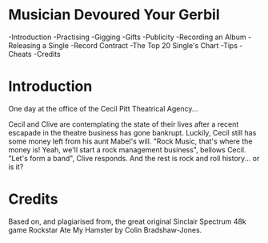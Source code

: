 Musician Devoured Your Gerbil
=============================

-Introduction
-Practising
-Gigging
-Gifts
-Publicity
-Recording an Album
-Releasing a Single
-Record Contract
-The Top 20 Single's Chart
-Tips
-Cheats
-Credits

Introduction
============

One day at the office of the Cecil Pitt Theatrical Agency...

Cecil and Clive are contemplating the state of their lives after a recent escapade in the theatre business has gone bankrupt. Luckily, Cecil still has some money left from his aunt Mabel's will.
"Rock Music, that's where the money is! Yeah, we'll start a rock management business", bellows Cecil.
"Let's form a band", Clive responds.
And the rest is rock and roll history... or is it?

Credits
=======
Based on, and plagiarised from, the great original Sinclair Spectrum 48k game Rockstar Ate My Hamster by Colin Bradshaw-Jones.
